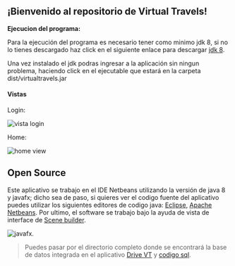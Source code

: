 ## ¡Bienvenido al repositorio de Virtual Travels!

**Ejecucion del programa:**

Para la ejecución del programa es necesario tener como minimo jdk 8, si no lo tienes descargado haz click en el siguiente enlace para descargar [jdk 8](http://https://www.oracle.com/java/technologies/downloads/#jdk17-windows "jdk 8").

Una vez instalado el jdk podras ingresar a la aplicación sin ningun problema, haciendo click en el ejecutable que estará en la carpeta dist/virtualtravels.jar

#### Vistas

Login:

![vista login ](https://lh4.googleusercontent.com/16c44UvrC7ysu6tQF8tYWfEsT4rh-zmIfdkCC7BXVG6RhYwEfQRTa18NlUUpGRv3C5XPavmm87-fTo9VQZbS=w1717-h980-rw)

Home: 

![home view](https://lh3.googleusercontent.com/MhMqulK8Q-E10S1KmgTbGgaalEr5ZMe_wsokH08P2XX2AJ1Hf961731z9LRIaHnkqDoLrYTniMptEmqRWZ8p=w1717-h980-rw)

## Open Source
Este aplicativo se trabajo en el IDE Netbeans utilizando la versión de java 8 y javafx; dicho sea de paso, si quieres ver el codigo fuente del aplicativo puedes utilizar los siguientes editores de codigo java: [Eclipse](https://www.google.com/url?sa=t&rct=j&q=&esrc=s&source=web&cd=&cad=rja&uact=8&ved=2ahUKEwj31PGj7rTzAhUlIbkGHZ1qA2EQFnoECAQQAQ&url=https%3A%2F%2Fwww.eclipse.org%2Fdownloads%2F&usg=AOvVaw24xl_SObMLEWpi1nQBlJT8 "Eclipse"), [Apache Netbeans](https://www.google.com/url?sa=t&rct=j&q=&esrc=s&source=web&cd=&cad=rja&uact=8&ved=2ahUKEwjogaa17rTzAhXvK7kGHb03DVwQFnoECAoQAQ&url=https%3A%2F%2Fnetbeans.apache.org%2Fdownload%2Findex.html&usg=AOvVaw2LVnCKHAd9yrz4FG_T0qpf "Apache Netbeans"). Por ultimo, el software se trabajo bajo la ayuda de vista de interface de [Scene builder](https://www.google.com/url?sa=t&rct=j&q=&esrc=s&source=web&cd=&cad=rja&uact=8&ved=2ahUKEwjCuf7a7rTzAhU6H7kGHQJ_Db0QFnoECAMQAQ&url=https%3A%2F%2Fgluonhq.com%2Fproducts%2Fscene-builder%2F&usg=AOvVaw3ozVWQGs4dQcdj5jKUWItp "Scene builder").

![javafx](https://www.muycomputerpro.com/wp-content/uploads/2018/03/oracle-java-javafx-jdk.jpg "javafx").

> Puedes pasar por el directorio completo donde se encontrará la base de datos integrada en el aplicativo [Drive VT](https://drive.google.com/file/d/1f-r4OeRNrgJBULfOSKKe-TzQizz33U7E/view?usp=sharing "Drive VT") y [codigo sql](https://drive.google.com/drive/folders/1-emEcW_f3uPDoNHF-DnCHCp2NlS2ENlO "codigo sql").
